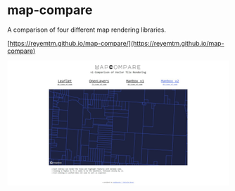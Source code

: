 # map-compare
A comparison of four different map rendering libraries.

[https://reyemtm.github.io/map-compare/](https://reyemtm.github.io/map-compare)

![cover image](https://raw.githubusercontent.com/reyemtm/map-compare/main/docs/image.jpg)

